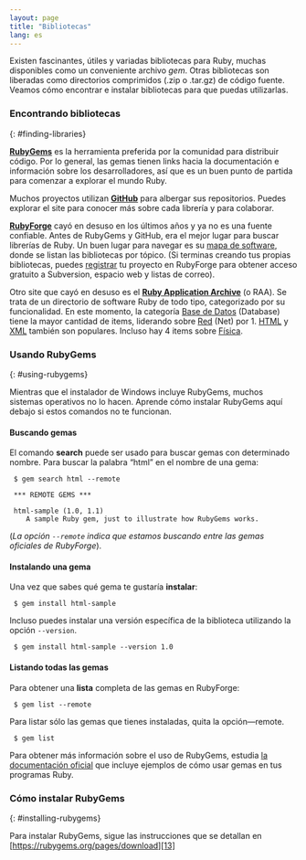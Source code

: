 ```yaml
---
layout: page
title: "Bibliotecas"
lang: es
---
```


Existen fascinantes, útiles y variadas bibliotecas para Ruby, muchas
disponibles como un conveniente archivo *gem*. Otras bibliotecas son
liberadas como directorios comprimidos (.zip o .tar.gz) de código
fuente. Veamos cómo encontrar e instalar bibliotecas para que puedas
utilizarlas.

### Encontrando bibliotecas
{: #finding-libraries}

[**RubyGems**][1] es la herramienta preferida por la comunidad para
distribuir código. Por lo general, las gemas tienen links hacia la
documentación e información sobre los desarrolladores, así que es un
buen punto de partida para comenzar a explorar el mundo Ruby.

Muchos proyectos utilizan [**GitHub**][2] para albergar sus
repositorios. Puedes explorar el site para conocer más sobre cada
librería y para colaborar.

[**RubyForge**][3] cayó en desuso en los últimos años y ya no es una
fuente confiable. Antes de RubyGems y GitHub, era el mejor lugar para
buscar librerías de Ruby. Un buen lugar para navegar es su [mapa de
software][4], donde se listan las bibliotecas por tópico. (Si terminas
creando tus propias bibliotecas, puedes [registrar][5] tu proyecto en
RubyForge para obtener acceso gratuito a Subversion, espacio web y
listas de correo).

Otro site que cayó en desuso es el [**Ruby Application Archive**][6] (o
RAA). Se trata de un directorio de software Ruby de todo tipo,
categorizado por su funcionalidad. En este momento, la categoría [Base
de Datos][7] (Database) tiene la mayor cantidad de items, liderando
sobre [Red][8] (Net) por 1. [HTML][9] y [XML][10] también son populares.
Incluso hay 4 items sobre [Física][11].

### Usando RubyGems
{: #using-rubygems}

Mientras que el instalador de Windows incluye RubyGems, muchos sistemas
operativos no lo hacen. Aprende cómo instalar RubyGems aquí debajo si
estos comandos no te funcionan.

#### Buscando gemas

El comando **search** puede ser usado para buscar gemas con determinado
nombre. Para buscar la palabra “html” en el nombre de una gema:

    
     $ gem search html --remote
    
     *** REMOTE GEMS ***
    
     html-sample (1.0, 1.1)
        A sample Ruby gem, just to illustrate how RubyGems works.

(*La opción `--remote` indica que estamos buscando entre las gemas
oficiales de RubyForge*).

#### Instalando una gema

Una vez que sabes qué gema te gustaría **instalar**\:

    
     $ gem install html-sample

Incluso puedes instalar una versión específica de la biblioteca
utilizando la opción `--version`.

    
     $ gem install html-sample --version 1.0

#### Listando todas las gemas

Para obtener una **lista** completa de las gemas en RubyForge:

    
     $ gem list --remote

Para listar sólo las gemas que tienes instaladas, quita la
opción—remote.

    
     $ gem list

Para obtener más información sobre el uso de RubyGems, estudia [la
documentación oficial][12] que incluye ejemplos de cómo usar gemas en
tus programas Ruby.

### Cómo instalar RubyGems
{: #installing-rubygems}

Para instalar RubyGems, sigue las instrucciones que se detallan en
[https://rubygems.org/pages/download][13]



[1]: https://rubygems.org/ 
[2]: https://github.com/ 
[3]: http://rubyforge.org/ 
[4]: http://rubyforge.org/softwaremap/trove_list.php 
[5]: http://rubyforge.org/register/ 
[6]: http://raa.ruby-lang.org/ 
[7]: http://raa.ruby-lang.org/cat.rhtml?category_major=Library;category_minor=Database 
[8]: http://raa.ruby-lang.org/cat.rhtml?category_major=Library;category_minor=Net 
[9]: http://raa.ruby-lang.org/cat.rhtml?category_major=Library;category_minor=HTML 
[10]: http://raa.ruby-lang.org/cat.rhtml?category_major=Library;category_minor=XML 
[11]: http://raa.ruby-lang.org/cat.rhtml?category_major=Library;category_minor=Physics 
[12]: http://docs.rubygems.org/ 
[13]: https://rubygems.org/pages/download 
